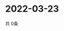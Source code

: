# 2022-03-23
  共 0条

  <!-- BEGIN -->
  <!-- 最后更新时间Wed Mar 23 2022 04:07:06 GMT+0000 (Coordinated Universal Time) -->
  
  <!-- END -->
  
  